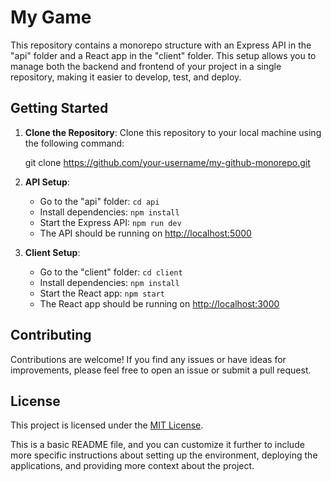 # My Game

This repository contains a monorepo structure with an Express API in the "api" folder and a React app in the "client" folder. This setup allows you to manage both the backend and frontend of your project in a single repository, making it easier to develop, test, and deploy.

## Getting Started

1. **Clone the Repository**: Clone this repository to your local machine using the following command:

   git clone https://github.com/your-username/my-github-monorepo.git

2. **API Setup**:

   - Go to the "api" folder: `cd api`
   - Install dependencies: `npm install`
   - Start the Express API: `npm run dev`
   - The API should be running on [http://localhost:5000](http://localhost:5000)

3. **Client Setup**:

   - Go to the "client" folder: `cd client`
   - Install dependencies: `npm install`
   - Start the React app: `npm start`
   - The React app should be running on [http://localhost:3000](http://localhost:3000)

## Contributing

Contributions are welcome! If you find any issues or have ideas for improvements, please feel free to open an issue or submit a pull request.

## License

This project is licensed under the [MIT License](LICENSE).

This is a basic README file, and you can customize it further to include more specific instructions about setting up the environment, deploying the applications, and providing more context about the project.
